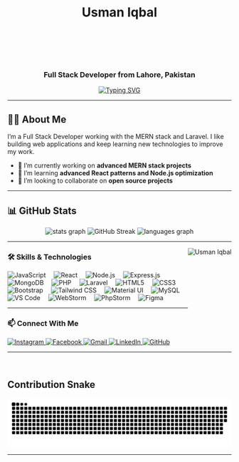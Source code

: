 <h1 align="center">
  <div align="center" style="margin-bottom: 20px;">
    <span class="animated-gradient">Usman Iqbal</span>
  </div>
  <div align="center" style="height: 70px;">
    <span id="animated-title"></span>
  </div>
</h1>

<h3 align="center">Full Stack Developer from Lahore, Pakistan</h3>

<p align="center">
  <a href="https://git.io/typing-svg"><img src="https://readme-typing-svg.demolab.com?font=Fira+Code&pause=1000&color=7E3FCE&center=true&vCenter=true&width=435&lines=Clean+Code+Enthusiast;Problem+Solver;Continuous+Learner" alt="Typing SVG" /></a>
</p>

---

## 👨‍💻 About Me

I’m a Full Stack Developer working with the MERN stack and Laravel. I like building web applications and keep learning new technologies to improve my work.

- 🔭 I’m currently working on **advanced MERN stack projects**
- 🌱 I’m learning **advanced React patterns and Node.js optimization**
- 👯 I’m looking to collaborate on **open source projects** 

---

## 📊 GitHub Stats  

<div align="center">
  <img src="https://github-readme-stats.vercel.app/api?username=usmaniqbal2410&show_icons=true&theme=dracula&hide_border=false&bg_color=0D1117&title_color=FF791F&icon_color=FF791F" height="165" alt="stats graph" />
  <img src="https://github-readme-streak-stats.herokuapp.com/?user=usmaniqbal2410&theme=dracula&hide_border=false&background=0D1117&fire=FF791F&currStreakLabel=FF791F" height="165" alt="GitHub Streak" />
  <img src="https://github-readme-stats.vercel.app/api/top-langs?username=usmaniqbal2410&locale=en&hide_title=false&layout=compact&card_width=320&langs_count=8&theme=dracula&hide_border=false&bg_color=45,5A34AE,7E3FCE&title_color=FFF" height="165" alt="languages graph" />
</div>
</div>

---

<!-- Profile photo placeholder - replace with your own -->
<img align="right" height="150" src="https://avatars.githubusercontent.com/u/9919?s=200&v=4" alt="Usman Iqbal" />

### 🛠 Skills & Technologies
<div align="left">
  <!-- Core -->
<img src="https://cdn.jsdelivr.net/gh/devicons/devicon/icons/javascript/javascript-original.svg" height="35" alt="JavaScript" />
<img width="10"/>
<img src="https://cdn.jsdelivr.net/gh/devicons/devicon/icons/react/react-original.svg" height="35" alt="React" />
<img width="10"/>
<img src="https://cdn.jsdelivr.net/gh/devicons/devicon/icons/nodejs/nodejs-original.svg" height="35" alt="Node.js" />
<img width="10"/>
<img src="https://upload.wikimedia.org/wikipedia/commons/6/64/Expressjs.png" height="30" alt="Express.js" />
<img width="10"/>
<img src="https://cdn.jsdelivr.net/gh/devicons/devicon/icons/mongodb/mongodb-original.svg" height="35" alt="MongoDB" />
<img width="10"/>
<img src="https://cdn.jsdelivr.net/gh/devicons/devicon/icons/php/php-original.svg" height="35" alt="PHP" />
<img width="10"/>
<img src="https://upload.wikimedia.org/wikipedia/commons/9/9a/Laravel.svg" height="35" alt="Laravel" />

<!-- Frontend Frameworks -->
<img width="10"/>
<img src="https://cdn.jsdelivr.net/gh/devicons/devicon/icons/html5/html5-original.svg" height="35" alt="HTML5" />
<img width="10"/>
<img src="https://cdn.jsdelivr.net/gh/devicons/devicon/icons/css3/css3-original.svg" height="35" alt="CSS3" />
<img width="10"/>
<img src="https://cdn.jsdelivr.net/gh/devicons/devicon/icons/bootstrap/bootstrap-original.svg" height="35" alt="Bootstrap" />
<img width="10"/>
<img src="https://cdn.simpleicons.org/tailwindcss/06B6D4" height="35" alt="Tailwind CSS" />
<img width="10"/>
<img src="https://cdn.jsdelivr.net/gh/devicons/devicon/icons/materialui/materialui-original.svg" height="35" alt="Material UI" />

<!-- Databases -->
<img width="10"/>
<img src="https://cdn.jsdelivr.net/gh/devicons/devicon/icons/mysql/mysql-original.svg" height="35" alt="MySQL" />

<!-- Tools -->
<img width="10"/>
<img src="https://cdn.jsdelivr.net/gh/devicons/devicon/icons/vscode/vscode-original.svg" height="35" alt="VS Code" />
<img width="10"/>
<img src="https://cdn.jsdelivr.net/gh/devicons/devicon/icons/webstorm/webstorm-original.svg" height="35" alt="WebStorm" />
<img width="10"/>
<img src="https://cdn.jsdelivr.net/gh/devicons/devicon/icons/phpstorm/phpstorm-original.svg" height="35" alt="PhpStorm" />
<img width="10"/>
<img src="https://cdn.jsdelivr.net/gh/devicons/devicon/icons/figma/figma-original.svg" height="35" alt="Figma" />

</div>

---

### 📫 Connect With Me
<div align="left">
  <a href="https://www.instagram.com/alhamd_isd?igsh=bGZwZTB0YjB2ZGNp" target="_blank">
    <img src="https://img.shields.io/static/v1?message=Instagram&logo=instagram&label=&color=E4405F&logoColor=white&style=for-the-badge" height="35" alt="Instagram" />
  </a>
  <a href="https://www.facebook.com/share/19AChAgymp/" target="_blank">
    <img src="https://img.shields.io/static/v1?message=Facebook&logo=facebook&label=&color=1877F2&logoColor=white&style=for-the-badge" height="35" alt="Facebook" />
  </a>
  <a href="mailto:usmaniqbal2410@gmail.com">
    <img src="https://img.shields.io/static/v1?message=Gmail&logo=gmail&label=&color=D14836&logoColor=white&style=for-the-badge" height="35" alt="Gmail" />
  </a>
  <a href="https://www.linkedin.com/in/usmaniqbal2410" target="_blank">
    <img src="https://img.shields.io/static/v1?message=LinkedIn&logo=linkedin&label=&color=0077B5&logoColor=white&style=for-the-badge" height="35" alt="LinkedIn" />
  </a>
  <a href="https://github.com/usmaniqbal2410" target="_blank">
    <img src="https://img.shields.io/static/v1?message=GitHub&logo=github&label=&color=181717&logoColor=white&style=for-the-badge" height="35" alt="GitHub" />
  </a>
</div>

---

<br clear="both">

## Contribution Snake
<p align="center"> 
  <img src="https://raw.githubusercontent.com/usmaniqbal2410/usmaniqbal2410/main/github-contribution-grid-snake.svg" alt="Contribution Snake" /> 
</p>

---

